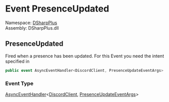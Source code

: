 # Event PresenceUpdated

Namespace: [DSharpPlus](DSharpPlus.md)  
Assembly: DSharpPlus.dll

## <a id="DSharpPlus_DiscordShardedClient_PresenceUpdated"></a>PresenceUpdated

Fired when a presence has been updated.
For this Event you need the <xref href="DSharpPlus.DiscordIntents.GuildPresences" data-throw-if-not-resolved="false"></xref> intent specified in <xref href="DSharpPlus.DiscordConfiguration.Intents" data-throw-if-not-resolved="false"></xref>

```csharp
public event AsyncEventHandler<DiscordClient, PresenceUpdateEventArgs> PresenceUpdated
```

### Event Type

[AsyncEventHandler](DSharpPlus.AsyncEvents.AsyncEventHandler\-2.md)<[DiscordClient](DSharpPlus.DiscordClient.md), [PresenceUpdateEventArgs](DSharpPlus.EventArgs.PresenceUpdateEventArgs.md)\>

